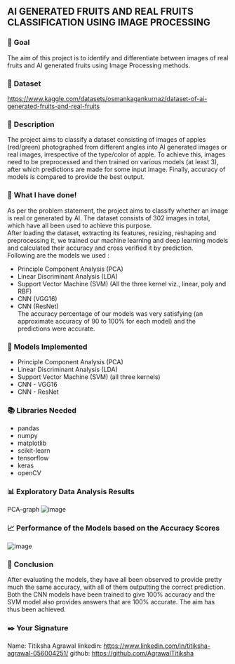 ## **AI GENERATED FRUITS AND REAL FRUITS CLASSIFICATION USING IMAGE PROCESSING**

### 🎯 **Goal**
The aim of this project is to identify and differentiate between images of real fruits and AI generated fruits using Image Processing methods.

### 🧵 **Dataset**
https://www.kaggle.com/datasets/osmankagankurnaz/dataset-of-ai-generated-fruits-and-real-fruits

### 🧾 **Description**
The project aims to classify a dataset consisting of images of apples (red/green) photographed from different angles into AI generated images or real images, irrespective of the type/color of apple. To achieve this, images need to be preprocessed and then trained on various models (at least 3), after which predictions are made for some input image. Finally, accuracy of models is compared to provide the best output.

### 🧮 **What I have done!**
As per the problem statement, the project aims to classify whether an image is real or generated by AI. The dataset consists of 302 images in total, which have all been used to achieve this purpose.<br>
After loading the dataset, extracting its features, resizing, reshaping and preprocessing it, we trained our machine learning and deep learning models and calculated their accuracy and cross verified it by prediction.<br>
Following are the models we used :
* Principle Component Analysis (PCA)
* Linear Discriminant Analysis (LDA)
* Support Vector Machine (SVM) (All the three kernel viz., linear, poly and RBF)
* CNN (VGG16)
* CNN (ResNet) <br>
The accuracy percentage of our models was very satisfying (an approximate accuracy of 90 to 100% for each model) and the predictions were accurate.


### 🚀 **Models Implemented**
* Principle Component Analysis (PCA)
* Linear Discriminant Analysis (LDA)
* Support Vector Machine (SVM) (all three kernels)
* CNN - VGG16
* CNN - ResNet

### 📚 **Libraries Needed**
* pandas
* numpy
* matplotlib
* scikit-learn
* tensorflow
* keras
* openCV

### 📊 **Exploratory Data Analysis Results**
PCA-graph
![image](https://github.com/AgrawalTitiksha/DL-Simplified/assets/117917014/e10db31b-9749-49ad-b38c-2551c96aeb9c)

### 📈 **Performance of the Models based on the Accuracy Scores**
![image](https://github.com/AgrawalTitiksha/DL-Simplified/assets/117917014/7432d230-138b-4e8f-b81c-93300629c083)

### 📢 **Conclusion**
After evaluating the models, they have all been observed to provide pretty much the same accuracy, with all of them outputting the correct prediction. Both the CNN models have been trained to give 100% accuracy and the SVM model also provides answers that are 100% accurate. The aim has thus been achieved.

### ✒️ **Your Signature**
Name: Titiksha Agrawal
linkedin: https://www.linkedin.com/in/titiksha-agrawal-056004251/
github: https://github.com/AgrawalTitiksha
